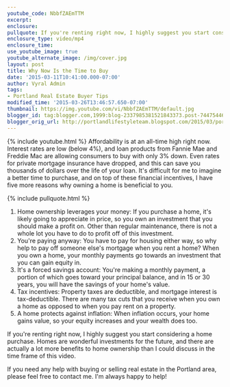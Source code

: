 ```yaml
---
youtube_code: NbbfZAEmTTM
excerpt:
enclosure:
pullquote: If you're renting right now, I highly suggest you start considering a home purchase.
enclosure_type: video/mp4
enclosure_time:
use_youtube_image: true
youtube_alternate_image: /img/cover.jpg
layout: post
title: Why Now Is the Time to Buy
date: '2015-03-11T10:41:00.000-07:00'
author: Vyral Admin
tags:
- Portland Real Estate Buyer Tips
modified_time: '2015-03-26T13:46:57.650-07:00'
thumbnail: https://img.youtube.com/vi/NbbfZAEmTTM/default.jpg
blogger_id: tag:blogger.com,1999:blog-2337985381521843373.post-7447544662305003330
blogger_orig_url: http://portlandlifestyleteam.blogspot.com/2015/03/portland-5-reasons-to-buys.html
---
```

{% include youtube.html %}
Affordability is at an all-time high right now. Interest rates are low (below 4%), and loan products from Fannie Mae and Freddie Mac are allowing consumers to buy with only 3% down. Even rates for private mortgage insurance have dropped, and this can save you thousands of dollars over the life of your loan. It's difficult for me to imagine a better time to purchase, and on top of these financial incentives, I have five more reasons why owning a home is beneficial to you.

{% include pullquote.html %}

1. Home ownership leverages your money: If you purchase a home, it's likely going to appreciate in price, so you own an investment that you should make a profit on. Other than regular maintenance, there is not a whole lot you have to do to profit off of this investment.
2. You're paying anyway: You have to pay for housing either way, so why help to pay off someone else's mortgage when you rent a home? When you own a home, your monthly payments go towards an investment that you can gain equity in.
3. It's a forced savings account: You're making a monthly payment, a portion of which goes toward your principal balance, and in 15 or 30 years, you will have the savings of your home's value.
4. Tax incentives: Property taxes are deductible, and mortgage interest is tax-deductible. There are many tax cuts that you receive when you own a home as opposed to when you pay rent on a property.
5. A home protects against inflation: When inflation occurs, your home gains value, so your equity increases and your wealth does too.

If you're renting right now, I highly suggest you start considering a home purchase. Homes are wonderful investments for the future, and there are actually a lot more benefits to home ownership than I could discuss in the time frame of this video.

If you need any help with buying or selling real estate in the Portland area, please feel free to contact me. I'm always happy to help!
